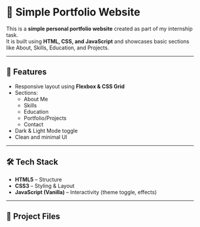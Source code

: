 # 🌟 Simple Portfolio Website

This is a **simple personal portfolio website** created as part of my internship task.  
It is built using **HTML, CSS, and JavaScript** and showcases basic sections like About, Skills, Education, and Projects.

---

## 🚀 Features
- Responsive layout using **Flexbox & CSS Grid**
- Sections:
  - About Me
  - Skills
  - Education
  - Portfolio/Projects
  - Contact
- Dark & Light Mode toggle
- Clean and minimal UI

---

## 🛠️ Tech Stack
- **HTML5** – Structure  
- **CSS3** – Styling & Layout  
- **JavaScript (Vanilla)** – Interactivity (theme toggle, effects)

---

## 📂 Project Files
